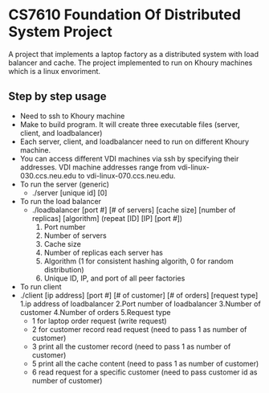 # CS7610 Foundation Of Distributed System Project

A project that implements a laptop factory as a distributed system with load balancer and cache. 
The project implemented to run on Khoury machines which is a linux envoriment.
## Step by step usage
- Need to ssh to Khoury machine
- Make to build program. It will create three executable files (server, client, and loadbalancer)
- Each server, client, and loadbalancer need to run on different Khoury machine. 
- You can access different VDI machines via ssh by specifying their addresses. VDI machine addresses range from vdi-linux-030.ccs.neu.edu to vdi-linux-070.ccs.neu.edu.
- To run the server (generic)
  - ./server [unique id] [0]
- To run the load balancer
  - ./loadbalancer [port #] [# of servers] [cache size] [number of replicas] [algorithm] (repeat [ID] [IP] [port #])
    1. Port number
    2. Number of servers
    3. Cache size
    4. Number of replicas each server has
    5. Algorithm (1 for consistent hashing algorith, 0 for random distribution)
    6. Unique ID, IP, and port of all peer factories
 - To run client
  - ./client [ip address] [port #] [# of customer] [# of orders] [request type]
    1.ip address of loadbalancer
    2.Port number of loadbalancer
    3.Number of customer
    4.Number of orders
    5.Request type
      - 1 for laptop order request (write request)
      - 2 for customer record read request (need to pass 1 as number of customer)
      - 3 print all the customer record (need to pass 1 as number of customer)
      - 5 print all the cache content (need to pass 1 as number of customer)
      - 6 read request for a specific customer (need to pass customer id as number of customer)


